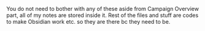 You do not need to bother with any of these aside from Campaign Overview part, all of my notes are stored inside it. Rest of the files and stuff are codes to make Obsidian work etc. so they are there bc they need to be.
